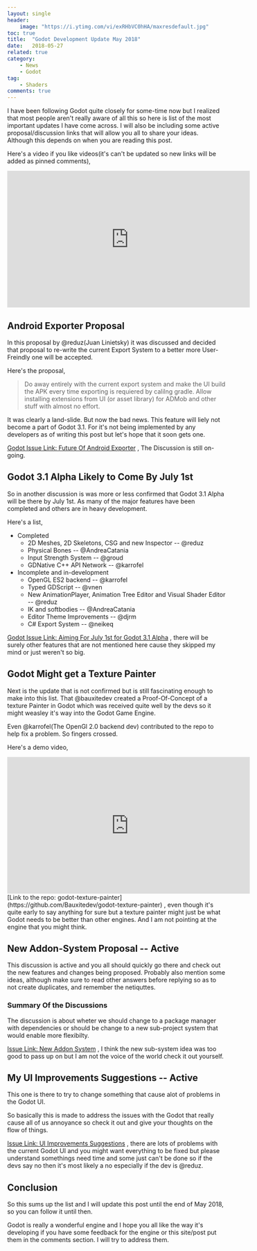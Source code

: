 ```yaml
---
layout: single
header:
    image: "https://i.ytimg.com/vi/exRHbVC0hHA/maxresdefault.jpg"   
toc: true
title:  "Godot Development Update May 2018"
date:   2018-05-27 
related: true
category: 
    - News
    - Godot
tag:
    - Shaders
comments: true
---
```


I have been following Godot quite closely for some-time now but I realized that most people aren't really aware of all this so here is list of the most important updates I have come across.
I will also be including some active proposal/discussion links that will allow you all to share your ideas. Although this depends on when you are reading this post.

Here's a video if you like videos(it's can't be updated so new links will be added as pinned comments),
<iframe width="560" height="315" src="https://www.youtube.com/embed/exRHbVC0hHA" frameborder="0" allow="autoplay; encrypted-media" allowfullscreen></iframe>
<br/>

## Android Exporter Proposal

In this proposal by @reduz(Juan Linietsky) it was discussed and decided that proposal to re-write the current Export System to a better more User-Freindly one will be accepted.

Here's the proposal, 
> Do away entirely with the current export system and make the UI build the APK every time exporting is requiered by calilng gradle. Allow installing extensions from UI (or asset library) for ADMob and other stuff with almost no effort.

It was clearly a land-slide. But now the bad news.
This feature will liely not become a part of Godot 3.1. For it's not being implemented by any developers as of writing this post but let's hope that it soon gets one.

[Godot Issue Link: Future Of Android Exporter](https://github.com/godotengine/godot/issues/18865)
 , The Discussion is still on-going. 

## Godot 3.1 Alpha Likely to Come By July 1st

So in another discussion is was more or less confirmed that Godot 3.1 Alpha will be there by July 1st. As many of the major features have been completed and others are in heavy development.

Here's a list,
- Completed
    - 2D Meshes, 2D Skeletons, CSG and new Inspector -- @reduz
    - Physical Bones                                 -- @AndreaCatania
    - Input Strength System                          -- @groud
    - GDNative C++ API Network                       -- @karrofel
- Incomplete and in-development
    - OpenGL ES2 backend                             -- @karrofel
    - Typed GDScript                                 -- @vnen
    - New AnimationPlayer, Animation Tree Editor and Visual Shader Editor  -- @reduz
    - IK and softbodies                              -- @AndreaCatania
    - Editor Theme Improvements                      -- @djrm
    - C# Export System                               -- @neikeq

[Godot Issue Link: Aiming For July 1st for Godot 3.1 Alpha](https://github.com/godotengine/godot/issues/19101)
 , there will be surely other features that are not mentioned here cause they skipped my mind or just weren't so big.


## Godot Might get a Texture Painter

Next is the update that is not confirmed but is still fascinating enough to make into this list. 
That @bauxitedev created a Proof-Of-Concept of a texture Painter in Godot which was received quite well by the devs so it might weasley it's way into the Godot Game Engine.

Even @karrofel(The OpenGl 2.0 backend dev) contributed to the repo to help fix a problem.
So fingers crossed.

Here's a demo video,
<iframe width="560" height="315" src="https://www.youtube.com/embed/nbG_XAxmIlA" frameborder="0" allow="autoplay; encrypted-media" allowfullscreen></iframe>
<br/>
[Link to the repo: godot-texture-painter](https://github.com/Bauxitedev/godot-texture-painter)
 , even though it's quite early to say anything for sure but a texture painter might just be what Godot needs to be better than other engines. And I am not pointing at the engine that you might think.

## New Addon-System Proposal -- Active

This discussion is active and you all should quickly go there and check out the new features and changes being proposed. Probably also mention some ideas, although make sure to read other answers before replying so as to not create duplicates, and remember the netiquttes.

### Summary Of the Discussions
The discussion is about wheter we should change to a package manager with dependencies or should be change to a new sub-project system that would enable more flexibilty. 

[Issue Link: New Addon System](https://github.com/godotengine/godot/issues/19178)
 , I think the new sub-system idea was too good to pass up on but I am not the voice of the world check it out yourself.

## My UI Improvements Suggestions -- Active

This one is there to try to change something that cause alot of problems in the Godot UI. 

So basically this is made to address the issues with the Godot that really cause all of us annoyance so check it out and give your thoughts on the flow of things.

[Issue Link: UI Improvements Suggestions](https://github.com/godotengine/godot/issues/19197)
 , there are lots of problems with the current Godot UI and you might want everything to be fixed but please understand somethings need time and some just can't be done so if the devs say no then it's most likely a no especially if the dev is @reduz.

## Conclusion

So this sums up the list and I will update this post until the end of May 2018, so you can follow it until then.

Godot is really a wonderful engine and I hope you all like the way it's developing if you have some feedback for the engine or this site/post put them in the comments section. I will try to address them.